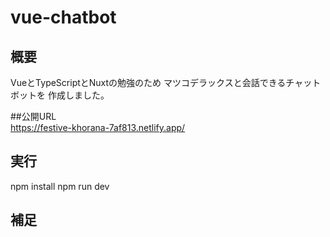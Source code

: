 # vue-chatbot

## 概要
VueとTypeScriptとNuxtの勉強のため
マツコデラックスと会話できるチャットボットを
作成しました。

##公開URL  
https://festive-khorana-7af813.netlify.app/


## 実行
npm install
npm run dev

## 補足

